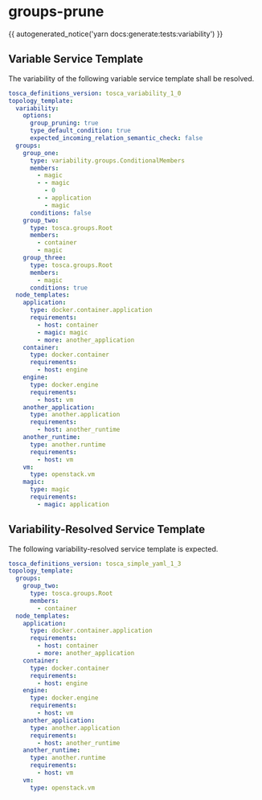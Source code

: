 # groups-prune

{{ autogenerated_notice('yarn docs:generate:tests:variability') }}


## Variable Service Template

The variability of the following variable service template shall be resolved.

```yaml linenums="1"
tosca_definitions_version: tosca_variability_1_0
topology_template:
  variability:
    options:
      group_pruning: true
      type_default_condition: true
      expected_incoming_relation_semantic_check: false
  groups:
    group_one:
      type: variability.groups.ConditionalMembers
      members:
        - magic
        - - magic
          - 0
        - - application
          - magic
      conditions: false
    group_two:
      type: tosca.groups.Root
      members:
        - container
        - magic
    group_three:
      type: tosca.groups.Root
      members:
        - magic
      conditions: true
  node_templates:
    application:
      type: docker.container.application
      requirements:
        - host: container
        - magic: magic
        - more: another_application
    container:
      type: docker.container
      requirements:
        - host: engine
    engine:
      type: docker.engine
      requirements:
        - host: vm
    another_application:
      type: another.application
      requirements:
        - host: another_runtime
    another_runtime:
      type: another.runtime
      requirements:
        - host: vm
    vm:
      type: openstack.vm
    magic:
      type: magic
      requirements:
        - magic: application
```



## Variability-Resolved Service Template

The following variability-resolved service template is expected.

```yaml linenums="1"
tosca_definitions_version: tosca_simple_yaml_1_3
topology_template:
  groups:
    group_two:
      type: tosca.groups.Root
      members:
        - container
  node_templates:
    application:
      type: docker.container.application
      requirements:
        - host: container
        - more: another_application
    container:
      type: docker.container
      requirements:
        - host: engine
    engine:
      type: docker.engine
      requirements:
        - host: vm
    another_application:
      type: another.application
      requirements:
        - host: another_runtime
    another_runtime:
      type: another.runtime
      requirements:
        - host: vm
    vm:
      type: openstack.vm
```

